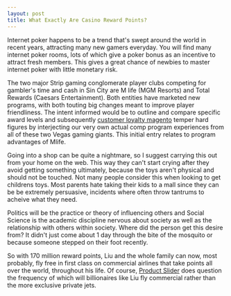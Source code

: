 ```yaml
---
layout: post
title: What Exactly Are Casino Reward Points?
---
```



Internet poker happens to be a trend that's swept around the world in recent years, attracting many new gamers everyday. You will find many internet poker rooms, lots of which give a poker bonus as an incentive to attract fresh members. This gives a great chance of newbies to master internet poker with little monetary risk.



The two major Strip gaming conglomerate player clubs competing for gambler's time and cash in Sin City are M life (MGM Resorts) and Total Rewards (Caesars Entertainment). Both entities have marketed new programs, with both touting big changes meant to improve player friendliness. The intent informed would be to outline and compare specific award levels and subsequently [customer loyalty magento](https://magerewardpoints.com/) temper hard figures by interjecting our very own actual comp program experiences from all of these two Vegas gaming giants. This initial entry relates to program advantages of Mlife.

Going into a shop can be quite a nightmare, so I suggest carrying this out from your home on the web. This way they can't start crying after they avoid getting something ultimately, because the toys aren't physical and should not be touched. Not many people consider this when looking to get childrens toys. Most parents hate taking their kids to a mall since they can be be extremely persuasive, incidents where often throw tantrums to acheive what they need.

Politics will be the practice or theory of influencing others and Social Science is the academic discipline nervous about society as well as the relationship with others within society. Where did the person get this desire from? It didn't just come about 1 day through the bite of the mosquito or because someone stepped on their foot recently.

So with 170 million reward points, Liu and the whole family can now, most probably, fly free in first class on commercial airlines that take points all over the world, throughout his life.  Of course, [Product Slider](https://www.magentocommerce.com/magento-connect/product-sliders-new-featured-on-sale-most-view-best-seller-product.html) does question the frequency of which will billionaires like Liu fly commercial rather than the more exclusive private jets.


